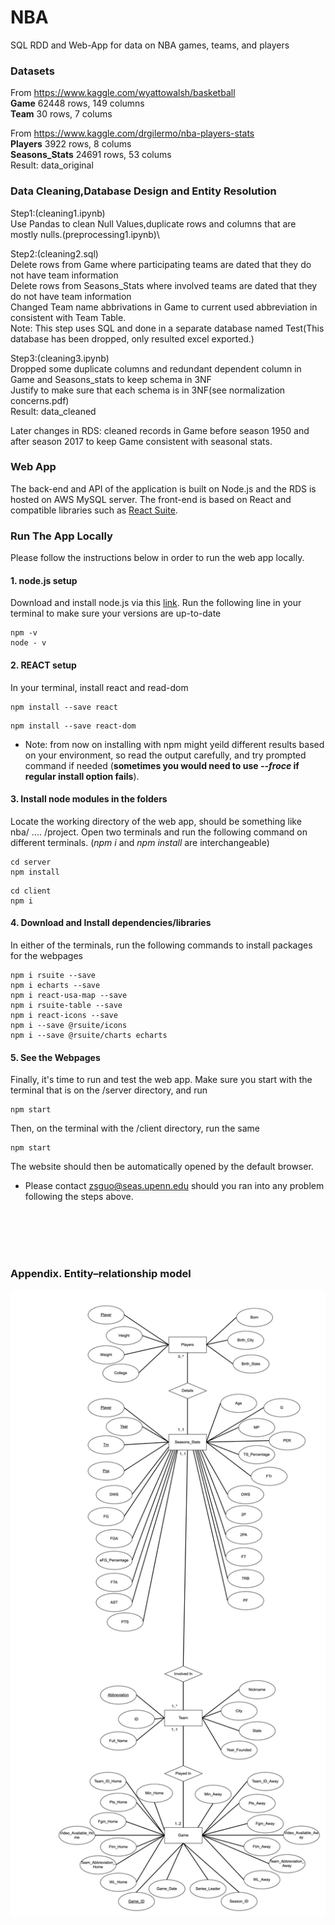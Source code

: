 # NBA
SQL RDD and Web-App for data on NBA games, teams, and players 

### Datasets
From https://www.kaggle.com/wyattowalsh/basketball \
**Game** 62448 rows, 149 columns \
**Team** 30 rows, 7 colums 

From https://www.kaggle.com/drgilermo/nba-players-stats \
**Players** 3922 rows, 8 colums \
**Seasons_Stats** 24691 rows, 53 colums\
Result: data_original 

### Data Cleaning,Database Design and Entity Resolution
Step1:(cleaning1.ipynb)\
Use Pandas to clean Null Values,duplicate rows and columns that are mostly nulls.(preprocessing1.ipynb)\

Step2:(cleaning2.sql)\
Delete rows from Game where participating teams are dated that they do not have team information\
Delete rows from Seasons_Stats where involved teams are dated that they do not have team information\
Changed Team name abbrivations in Game to current used abbreviation in consistent with Team Table.\
Note: This step uses SQL and done in a separate database named Test(This database has been dropped, only resulted excel exported.)

Step3:(cleaning3.ipynb)\
Dropped some duplicate columns and redundant dependent column in Game and Seasons_stats to keep schema in 3NF\
Justify to make sure that each schema is in 3NF(see normalization concerns.pdf)\
Result: data_cleaned

Later changes in RDS: cleaned records in Game before season 1950 and after season 2017 to keep Game consistent with seasonal stats.

### Web App
The back-end and API of the application is built on Node.js and the RDS is hosted on AWS MySQL server.
The front-end is based on React and compatible libraries such as [React Suite](https://rsuitejs.com/).

### Run The App Locally
Please follow the instructions below in order to run the web app locally.

#### 1. node.js setup
Download and install node.js via this [link](https://nodejs.org/en/download/).
Run the following line in your terminal to make sure your versions are up-to-date
```
npm -v
node - v
```

#### 2. REACT setup
In your terminal, install react and read-dom
``` 
npm install --save react
```
``` 
npm install --save react-dom
```

* Note: from now on installing with npm might yeild different results based on your environment, so read the output carefully, and try prompted command if needed (**sometimes you would need to use *--froce* if regular install option fails**).

#### 3. Install node modules in the folders
Locate the working directory of the web app, should be something like  
nba/ .... /project.
Open two terminals and run the following command on different terminals. (*npm i* and *npm install* are interchangeable)
```
cd server
npm install
```

```
cd client
npm i
```

#### 4. Download and Install dependencies/libraries
In either of the terminals, run the following commands to install packages for the webpages
```
npm i rsuite --save
npm i echarts --save
npm i react-usa-map --save
npm i rsuite-table --save
npm i react-icons --save
npm i --save @rsuite/icons
npm i --save @rsuite/charts echarts
```

#### 5. See the Webpages
Finally, it's time to run and test the web app.
Make sure you start with the terminal that is on the /server directory, and run
``` 
npm start
```
Then, on the terminal with the /client directory, run the same
``` 
npm start
```

The website should then be automatically opened by the default browser.

* Please contact zsguo@seas.upenn.edu should you ran into any problem following the steps above.
<br>
<br>
<br>
<br>

### Appendix. Entity–relationship model
![erd](updated_erd.png)


